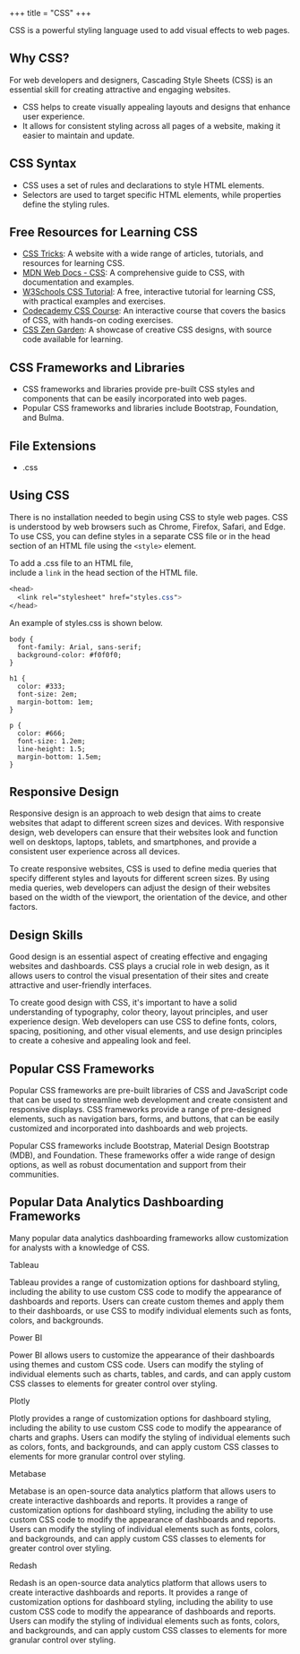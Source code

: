 +++
title = "CSS"
+++

CSS is a powerful styling language used to add visual effects to web pages.

## Why CSS?

For web developers and designers, Cascading Style Sheets (CSS) is an essential skill for creating attractive and engaging websites.

- CSS helps to create visually appealing layouts and designs that enhance user experience.
- It allows for consistent styling across all pages of a website, making it easier to maintain and update.

## CSS Syntax

- CSS uses a set of rules and declarations to style HTML elements.
- Selectors are used to target specific HTML elements, while properties define the styling rules.

## Free Resources for Learning CSS

- [CSS Tricks](https://css-tricks.com/): A website with a wide range of articles, tutorials, and resources for learning CSS.
- [MDN Web Docs - CSS](https://developer.mozilla.org/en-US/docs/Web/CSS): A comprehensive guide to CSS, with documentation and examples.
- [W3Schools CSS Tutorial](https://www.w3schools.com/css/): A free, interactive tutorial for learning CSS, with practical examples and exercises.
- [Codecademy CSS Course](https://www.codecademy.com/learn/learn-css): An interactive course that covers the basics of CSS, with hands-on coding exercises.
- [CSS Zen Garden](http://www.csszengarden.com/): A showcase of creative CSS designs, with source code available for learning.

## CSS Frameworks and Libraries

- CSS frameworks and libraries provide pre-built CSS styles and components that can be easily incorporated into web pages.
- Popular CSS frameworks and libraries include Bootstrap, Foundation, and Bulma.

## File Extensions

- .css

## Using CSS

There is no installation needed to begin using CSS to style web pages. 
CSS is understood by web browsers such as Chrome, Firefox, Safari, and Edge. 
To use CSS, you can define styles in a separate CSS file 
or in the head section of an HTML file using the `<style>` element.

To add a .css file to an HTML file,  
include a `link` in the head section of the HTML file.

```css
<head>
  <link rel="stylesheet" href="styles.css">
</head>
```

An example of styles.css is shown below. 

```
body {
  font-family: Arial, sans-serif;
  background-color: #f0f0f0;
}

h1 {
  color: #333;
  font-size: 2em;
  margin-bottom: 1em;
}

p {
  color: #666;
  font-size: 1.2em;
  line-height: 1.5;
  margin-bottom: 1.5em;
}
```

## Responsive Design

Responsive design is an approach to web design that aims to 
create websites that adapt to different screen sizes and devices. 
With responsive design, web developers can ensure that their websites 
look and function well on desktops, laptops, tablets, and smartphones, 
and provide a consistent user experience across all devices.

To create responsive websites, CSS is used to define media queries 
that specify different styles and layouts for different screen sizes. 
By using media queries, web developers can adjust the design of their 
websites based on the width of the viewport, the orientation of the device, 
and other factors.

## Design Skills

Good design is an essential aspect of creating effective and engaging websites 
and dashboards. 
CSS plays a crucial role in web design, 
as it allows users to control the visual presentation of their sites
 and create attractive and user-friendly interfaces.

To create good design with CSS, it's important to have a solid understanding of typography, color theory, layout principles, and user experience design. 
Web developers can use CSS to define fonts, colors, spacing, positioning, 
and other visual elements, and use design principles to create a 
cohesive and appealing look and feel.

## Popular CSS Frameworks

Popular CSS frameworks are pre-built libraries of CSS and JavaScript 
code that can be used to streamline web development and create 
consistent and responsive displays. CSS frameworks provide a 
range of pre-designed elements, such as navigation bars, forms, 
and buttons, 
that can be easily customized and incorporated into dashboards and web projects.

Popular CSS frameworks include Bootstrap, Material Design Bootstrap (MDB), 
and Foundation. 
These frameworks offer a wide range of design options, 
as well as robust documentation and support from their communities. 

## Popular Data Analytics Dashboarding Frameworks 

Many popular data analytics dashboarding frameworks allow customization for analysts with a knowledge of CSS.

Tableau

Tableau provides a range of customization options for dashboard styling, 
including the ability to use custom CSS code to modify the appearance of 
dashboards and reports. Users can create custom themes and apply 
them to their dashboards, or use CSS to modify individual elements such as 
fonts, colors, and backgrounds.

Power BI

Power BI allows users to customize the appearance of their dashboards 
using themes and custom CSS code. Users can modify the styling of 
individual elements such as charts, tables, and cards, and can apply custom 
CSS classes to elements for greater control over styling.

Plotly

Plotly provides a range of customization options for dashboard styling, 
including the ability to use custom CSS code to modify the appearance of 
charts and graphs. Users can modify the styling of individual elements 
such as colors, fonts, and backgrounds, and can apply custom CSS
 classes to elements for more granular control over styling.

Metabase

Metabase is an open-source data analytics platform that allows users to 
create interactive dashboards and reports. 
It provides a range of customization options for dashboard styling, 
including the ability to use custom CSS code to modify the 
appearance of dashboards and reports. Users can modify the styling of 
individual elements such as fonts, colors, and backgrounds, 
and can apply custom CSS classes to elements for greater control over styling.

Redash

Redash is an open-source data analytics platform that allows users to 
create interactive dashboards and reports. 
It provides a range of customization options for dashboard styling, 
including the ability to use custom CSS code to modify the appearance 
of dashboards and reports. Users can modify the styling of 
individual elements such as fonts, colors, and backgrounds, 
and can apply custom CSS classes to elements for more granular 
control over styling.

